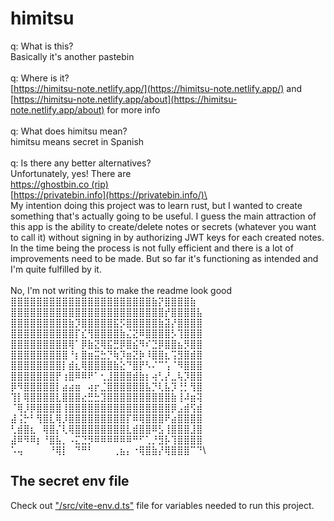 # himitsu

q: What is this?\
Basically it's another pastebin\
\
q: Where is it?\
[https://himitsu-note.netlify.app/](https://himitsu-note.netlify.app/) and [https://himitsu-note.netlify.app/about](https://himitsu-note.netlify.app/about) for more info\
\
q: What does himitsu mean?\
himitsu means secret in Spanish\
\
q: Is there any better alternatives?\
Unfortunately, yes! There are\
[https://ghostbin.co (rip)](https://ghostbin.co)\
[https://privatebin.info](https://privatebin.info/)\
\
My intention doing this project was to learn rust, but I wanted to create something that's actually going to be useful. I guess the main attraction of this app is the ability to create/delete notes or secrets (whatever you want to call it) without signing in by authorizing JWT keys for each created notes. In the time being the process is not fully efficient and there is a lot of improvements need to be made. But so far it's functioning as intended and I'm quite fulfilled by it.\
\
No, I'm not writing this to make the readme look good
⣿⣿⣿⣿⣿⣿⣿⣿⣿⣿⣿⣿⣿⣿⣿⣿⣿⣿⣿⣿⣿⣿⣷⡝⣿⣿⣿⣿⣷⠀\
⣿⣿⣿⣿⣿⣿⣿⣿⣿⣿⣿⣿⣿⣿⣿⣿⣿⣿⣿⣿⣿⣿⣿⣿⡞⣿⣿⣿⣿⣧\
⣿⣿⣿⣿⣿⣿⣿⣿⣿⣷⡹⣿⣿⣿⣿⣿⣯⡫⣿⣿⣿⣿⣿⣷⣽⡜⣿⣿⣿⣿\
⣿⣿⣿⣿⣿⣿⣿⣿⣿⣿⡏⣎⢻⣿⣿⣿⣿⣷⣌⣝⠿⣿⣿⣿⣿⡣⢹⣿⣿⣿\
⣿⣿⣿⣿⣿⣿⣿⣿⣿⢿⠁⡿⣷⣝⢿⣯⣛⡿⣿⣮⠻⠎⣙⡿⣿⣿⣦⡻⣿⣿\
⣿⣿⣿⣿⣿⣿⣿⣿⣿⠘⡆⣿⣶⣭⣓⡙⢷⡹⣶⣝⡷⠸⣿⣿⣆⢩⣻⣿⣾⣿\
⣿⣿⣿⣿⣿⣿⣿⣿⡇⣾⣆⢿⣿⣿⣿⣿⣷⣕⠙⣿⡟⠣⠌⠉⢡⠈⠻⣿⣿⣿\
⣿⣿⣿⣿⣿⣿⣿⡟⢰⣿⠿⠿⠟⠁⢂⣸⣿⣿⣿⣾⣷⡆⢴⢃⡜⣀⢧⡹⣿⣿\
⡿⠻⣿⣿⣿⣿⣿⡇⣴⣴⣶⠀⢴⡖⣈⣿⣿⣿⣿⣿⣿⣧⡙⢇⣧⡹⢘⡃⢻⣿\
⢹⡇⢿⣿⣿⣿⣿⣇⣿⣿⣿⣔⣛⣓⣹⣿⣿⣿⣿⣿⣿⣿⣿⣿⣿⣷⢸⠼⣶⢽\
⠈⢿⡸⡿⣿⣿⣿⣿⢸⣿⣿⣿⣿⣿⣿⣿⣿⣿⣿⣿⣿⣿⣿⣿⣿⡿⣠⣾⢫⣾\
⣼⢨⡓⠃⢻⣿⣇⢿⡸⣿⣿⣿⣿⣿⣿⣿⣿⣿⡏⠿⢿⣿⣿⣿⠟⣴⣿⣿⣿⣿\
⢃⣾⣿⣆⠀⢿⣿⡌⢇⢿⣿⣿⣿⣿⣿⣿⣿⣿⣇⣾⣿⣿⠿⣣⢸⣿⣿⣿⣸⣿\
⣼⠿⠻⠿⡆⠘⣿⣧⡀⠠⣍⣙⡻⠿⠿⠿⠿⠿⠿⠛⠋⢁⡘⣻⡧⢹⣿⣿⣿⣿\
⠡⢤⠀⠀⠀⠀⠘⢿⡇⠀⠙⠛⠃⠀⠀⠀⢀⣦⡄⠐⢿⣿⣷⡜⢿⣿⣿⣿⠉⠙\

## The secret env file

Check out ["/src/vite-env.d.ts"](./src/vite-env.d.ts) file for variables needed to run this project.
